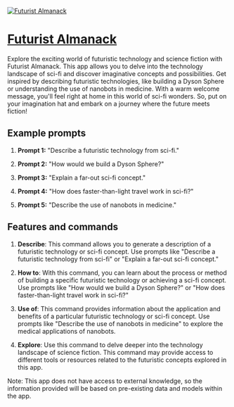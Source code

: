 [![Futurist Almanack](https://files.oaiusercontent.com/file-QzekT8ceBr89oxw7RhPCaTAF?se=2123-10-18T03%3A26%3A59Z&sp=r&sv=2021-08-06&sr=b&rscc=max-age%3D31536000%2C%20immutable&rscd=attachment%3B%20filename%3Dc574a47c-63bb-410c-8720-c4d15da5b6c7.png&sig=avNk9RkANvc0XoSMH8jsG6yqsB9wEkBi0YElPHW%2BGjs%3D)](https://chat.openai.com/g/g-fOyZHLO2u-futurist-almanack)

# [Futurist Almanack](https://chat.openai.com/g/g-fOyZHLO2u-futurist-almanack)

Explore the exciting world of futuristic technology and science fiction with Futurist Almanack. This app allows you to delve into the technology landscape of sci-fi and discover imaginative concepts and possibilities. Get inspired by describing futuristic technologies, like building a Dyson Sphere or understanding the use of nanobots in medicine. With a warm welcome message, you'll feel right at home in this world of sci-fi wonders. So, put on your imagination hat and embark on a journey where the future meets fiction!

## Example prompts

1. **Prompt 1:** "Describe a futuristic technology from sci-fi."

2. **Prompt 2:** "How would we build a Dyson Sphere?"

3. **Prompt 3:** "Explain a far-out sci-fi concept."

4. **Prompt 4:** "How does faster-than-light travel work in sci-fi?"

5. **Prompt 5:** "Describe the use of nanobots in medicine."

## Features and commands

1. **Describe**: This command allows you to generate a description of a futuristic technology or sci-fi concept. Use prompts like "Describe a futuristic technology from sci-fi" or "Explain a far-out sci-fi concept."

2. **How to**: With this command, you can learn about the process or method of building a specific futuristic technology or achieving a sci-fi concept. Use prompts like "How would we build a Dyson Sphere?" or "How does faster-than-light travel work in sci-fi?"

3. **Use of**: This command provides information about the application and benefits of a particular futuristic technology or sci-fi concept. Use prompts like "Describe the use of nanobots in medicine" to explore the medical applications of nanobots.

4. **Explore**: Use this command to delve deeper into the technology landscape of science fiction. This command may provide access to different tools or resources related to the futuristic concepts explored in this app.

Note: This app does not have access to external knowledge, so the information provided will be based on pre-existing data and models within the app.